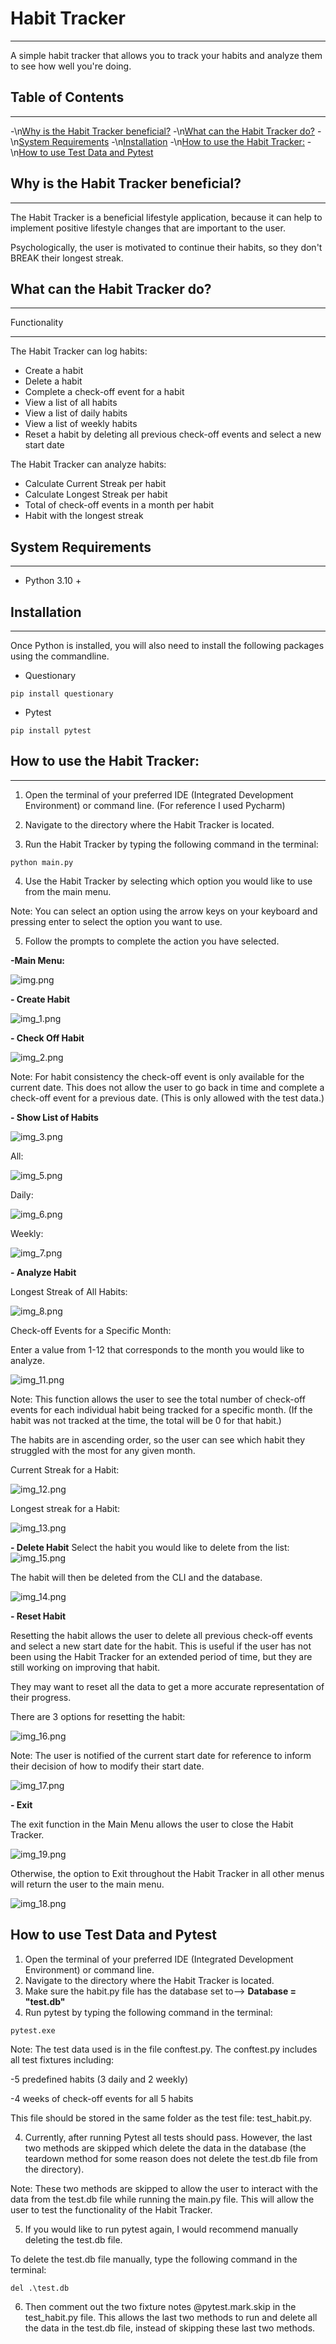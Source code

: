 # Habit Tracker
***
A simple habit tracker that allows you to track your habits 
and analyze them to see how well you're doing.

## Table of Contents
***
-\n[Why is the Habit Tracker beneficial?](#Why-is-the-habit-tracker-beneficial)
-\n[What can the Habit Tracker do?](#What-can-the-habit-tracker-do)
-\n[System Requirements](#System-Requirements)
-\n[Installation](#Installation)
-\n[How to use the Habit Tracker:](#How-to-use-the-habit-tracker)
-\n[How to use Test Data and Pytest](#How-to-use-Test-Data-and-Pytest)

## Why is the Habit Tracker beneficial?
***

The Habit Tracker is a beneficial lifestyle application, 
because it can help to implement positive lifestyle changes that are important to the user.

Psychologically, the user is motivated to continue their habits, so they don't BREAK 
their longest streak.

## What can the Habit Tracker do?
***

Functionality
***

The Habit Tracker can log habits:

- Create a habit
- Delete a habit
- Complete a check-off event for a habit
- View a list of all habits
- View a list of daily habits
- View a list of weekly habits
- Reset a habit by deleting all previous check-off events and select a new start date


The Habit Tracker can analyze habits:

  - Calculate Current Streak per habit
  - Calculate Longest Streak per habit
  - Total of check-off events in a month per habit
  - Habit with the longest streak


## System Requirements
***

- Python 3.10 +

## Installation
***
Once Python is installed, you will also need to install the following packages
using the commandline. 

- Questionary
``````commandline
pip install questionary
``````

- Pytest
``````commandline
pip install pytest
``````


## How to use the Habit Tracker:
***

1. Open the terminal of your preferred IDE (Integrated Development Environment) or command line. 
(For reference I used Pycharm)

2. Navigate to the directory where the Habit Tracker is located.

3. Run the Habit Tracker by typing the following command in the terminal:

``````commandline
python main.py
``````

4. Use the Habit Tracker by selecting which option you would like to use from the main menu. 

Note: You can select an option using the arrow keys on your keyboard and pressing enter to select the option
you want to use.

5. Follow the prompts to complete the action you have selected. 

**-Main Menu:**

![img.png](img.png)

**- Create Habit**

![img_1.png](img_1.png)

**- Check Off Habit**

![img_2.png](img_2.png)

Note: For habit consistency the check-off event is only available for the current date. This does not allow the user
to go back in time and complete a check-off event for a previous date. (This is only allowed with the test data.)

**- Show List of Habits**

![img_3.png](img_3.png)

All:

![img_5.png](img_5.png)

Daily:

![img_6.png](img_6.png)


Weekly:

![img_7.png](img_7.png)


**- Analyze Habit**

Longest Streak of All Habits:

![img_8.png](img_8.png)

Check-off Events for a Specific Month:

Enter a value from 1-12 that corresponds to the month you would like to analyze.

![img_11.png](img_11.png)

Note: This function allows the user to see the total number of check-off events for each individual habit being tracked
for a specific month. (If the habit was not tracked at the time, the total will be 0 for that habit.) 

The habits are in ascending order, so the user can see which habit they struggled with the most for any given month.

Current Streak for a Habit: 

![img_12.png](img_12.png)

Longest streak for a Habit:

![img_13.png](img_13.png)

**- Delete Habit**
Select the habit you would like to delete from the list: 
![img_15.png](img_15.png)

The habit will then be deleted from the CLI and the database.

![img_14.png](img_14.png)

**- Reset Habit**

Resetting the habit allows the user to delete all previous check-off events and select a new start date for the habit.
This is useful if the user has not been using the Habit Tracker for an extended period of time, but they are still 
working on improving that habit. 

They may want to reset all the data to get a more accurate representation of their progress.

There are 3 options for resetting the habit: 

![img_16.png](img_16.png)

Note: The user is notified of the current start date for reference to inform their decision of how to modify their
start date.

![img_17.png](img_17.png)

**- Exit**

The exit function in the Main Menu allows the user to close the Habit Tracker.

![img_19.png](img_19.png)

Otherwise, the option to Exit throughout the Habit Tracker in all other menus will return the user to the main menu.

![img_18.png](img_18.png)


## How to use Test Data and Pytest

1. Open the terminal of your preferred IDE (Integrated Development Environment) or command line.
2. Navigate to the directory where the Habit Tracker is located.
3. Make sure the habit.py file has the database set to--> **Database = "test.db"**
3. Run pytest by typing the following command in the terminal:

``````commandline   
pytest.exe
``````

Note: The test data used is in the file conftest.py. The conftest.py includes all test fixtures including:

-5 predefined habits (3 daily and 2 weekly)

-4 weeks of check-off events for all 5 habits

This file should be stored in the same folder as the test file:
test_habit.py.

4. Currently, after running Pytest all tests should pass. However, the last two methods are skipped which delete the
data in the database (the teardown method for some reason does not delete the test.db file from the directory). 

Note: These two methods are skipped to allow the user to interact with the data from the test.db file while running the
main.py file.  This will allow the user to test the functionality of the Habit Tracker.

5. If you would like to run pytest again, I would recommend manually deleting the test.db file. 

To delete the test.db file manually, type the following command in the terminal:

``````commandline   
del .\test.db
``````
6. Then comment out the two fixture notes @pytest.mark.skip in the test_habit.py file. This allows the last two methods
to run and delete all the data in the test.db file, instead of skipping these last two methods.






